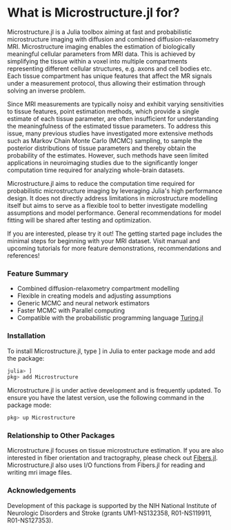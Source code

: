 # What is Microstructure.jl for?

Microstructure.jl is a Julia toolbox aiming at fast and probabilistic microstructure imaging with diffusion and combined diffusion-relaxometry MRI. Microstructure imaging enables the estimation of biologically meaningful cellular parameters from MRI data. This is achieved by simplifying the tissue within a voxel into multiple compartments representing different cellular structures, e.g. axons and cell bodies etc. Each tissue compartment has unique features that affect the MR signals under a measurement protocol, thus allowing their estimation through solving an inverse problem.

Since MRI measurements are typically noisy and exhibit varying sensitivities to tissue features, point estimation methods, which provide a single estimate of each tissue parameter, are often insufficient for understanding the meaningfulness of the estimated tissue parameters. To address this issue, many previous studies have investigated more extensive methods such as Markov Chain Monte Carlo (MCMC) sampling, to sample the posterior distributions of tissue parameters and thereby obtain the probability of the estimates. However, such methods have seen limited applications in neuroimaging studies due to the significantly longer computation time required for analyzing whole-brain datasets. 

Microstructure.jl aims to reduce the computation time required for probabilistic microstructure imaging by leveraging Julia's high performance design. It does not directly address limitations in microstructure modelling itself but aims to serve as a flexible tool to better investigate modelling assumptions and model performance. General recommendations for model fitting will be shared after testing and optimization.  

If you are interested, please try it out! The getting started page includes the minimal steps for beginning with your MRI dataset. Visit manual and upcoming tutorials for more feature demonstrations, recommendations and references!

### Feature Summary 
- Combined diffusion-relaxometry compartment modelling
- Flexible in creating models and adjusting assumptions
- Generic MCMC and neural network estimators
- Faster MCMC with Parallel computing
- Compatible with the probabilistic programming language [Turing.jl](https://turinglang.org/dev/)

### Installation 
To install Microstructure.jl, type ] in Julia to enter package mode and add the package:

```julia
julia> ]
pkg> add Microstructure
```

Microstructure.jl is under active development and is frequently updated. To ensure you have the latest version, use the following command in the package mode:

```julia
pkg> up Microstructure
```

### Relationship to Other Packages
Microstructure.jl focuses on tissue microstructure estimation. If you are also interested in fiber orientation and tractography, please check out [Fibers.jl](https://github.com/lincbrain/Fibers.jl). Microstructure.jl also uses I/O functions from Fibers.jl for reading and writing mri image files. 

### Acknowledgements
Development of this package is supported by the NIH National Institute of Neurologic Disorders and Stroke (grants UM1-NS132358, R01-NS119911, R01-NS127353).
